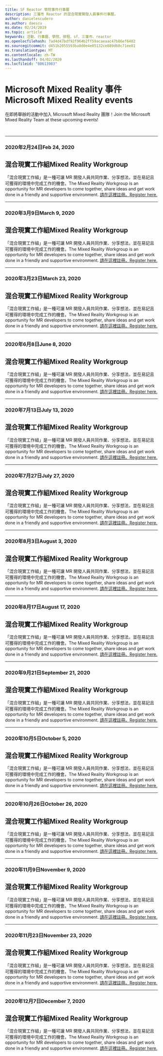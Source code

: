 ```yaml
---
title: SF Reactor 學院事件行事曆
description: 三藩市 Reactor 的混合現實開發人員事件行事曆。
author: danielescudero
ms.author: daescu
ms.date: 02/24/2019
ms.topic: article
keywords: 活動、行事曆、學院、排程、sf、三藩市、reactor
ms.openlocfilehash: 7ad4d47bdf92f964b2ff59acaeaac47b86ef6402
ms.sourcegitcommit: d451b2055593ba8d0e4e05132ce889d60c71ee81
ms.translationtype: MT
ms.contentlocale: zh-TW
ms.lasthandoff: 04/02/2020
ms.locfileid: "80613983"
---
```

# <a name="microsoft-mixed-reality-events"></a><span data-ttu-id="5d01d-104">Microsoft Mixed Reality 事件</span><span class="sxs-lookup"><span data-stu-id="5d01d-104">Microsoft Mixed Reality events</span></span>

<span data-ttu-id="5d01d-105">在即將舉辦的活動中加入 Microsoft Mixed Reality 團隊！</span><span class="sxs-lookup"><span data-stu-id="5d01d-105">Join the Microsoft Mixed Reality Team at these upcoming events!</span></span>

<br>

---
###  <a name="feb-24-2020"></a><span data-ttu-id="5d01d-106">2020年2月24日</span><span class="sxs-lookup"><span data-stu-id="5d01d-106">Feb 24, 2020</span></span>
## <a name="mixed-reality-workgroup"></a><span data-ttu-id="5d01d-107">混合現實工作組</span><span class="sxs-lookup"><span data-stu-id="5d01d-107">Mixed Reality Workgroup</span></span>
<span data-ttu-id="5d01d-108">「混合現實工作組」是一種可讓 MR 開發人員共同作業、分享想法，並在易記且可獲得的環境中完成工作的機會。</span><span class="sxs-lookup"><span data-stu-id="5d01d-108">The Mixed Reality Workgroup is an opportunity for MR developers to come together, share ideas and get work done in a friendly and supportive environment.</span></span>
[<span data-ttu-id="5d01d-109">請在這裡註冊。</span><span class="sxs-lookup"><span data-stu-id="5d01d-109">Register here.</span></span>](https://www.meetup.com/hololens-mr/events/)
<br>

---
###  <a name="march-9-2020"></a><span data-ttu-id="5d01d-110">2020年3月9日</span><span class="sxs-lookup"><span data-stu-id="5d01d-110">March 9, 2020</span></span>
## <a name="mixed-reality-workgroup"></a><span data-ttu-id="5d01d-111">混合現實工作組</span><span class="sxs-lookup"><span data-stu-id="5d01d-111">Mixed Reality Workgroup</span></span>
<span data-ttu-id="5d01d-112">「混合現實工作組」是一種可讓 MR 開發人員共同作業、分享想法，並在易記且可獲得的環境中完成工作的機會。</span><span class="sxs-lookup"><span data-stu-id="5d01d-112">The Mixed Reality Workgroup is an opportunity for MR developers to come together, share ideas and get work done in a friendly and supportive environment.</span></span>
[<span data-ttu-id="5d01d-113">請在這裡註冊。</span><span class="sxs-lookup"><span data-stu-id="5d01d-113">Register here.</span></span>](https://www.meetup.com/hololens-mr/events/)
<br>

---
### <a name="march-23-2020"></a><span data-ttu-id="5d01d-114">2020年3月23日</span><span class="sxs-lookup"><span data-stu-id="5d01d-114">March 23, 2020</span></span>
## <a name="mixed-reality-workgroup"></a><span data-ttu-id="5d01d-115">混合現實工作組</span><span class="sxs-lookup"><span data-stu-id="5d01d-115">Mixed Reality Workgroup</span></span>
<span data-ttu-id="5d01d-116">「混合現實工作組」是一種可讓 MR 開發人員共同作業、分享想法，並在易記且可獲得的環境中完成工作的機會。</span><span class="sxs-lookup"><span data-stu-id="5d01d-116">The Mixed Reality Workgroup is an opportunity for MR developers to come together, share ideas and get work done in a friendly and supportive environment.</span></span>
[<span data-ttu-id="5d01d-117">請在這裡註冊。</span><span class="sxs-lookup"><span data-stu-id="5d01d-117">Register here.</span></span>](https://www.meetup.com/hololens-mr/events/)
<br>

---
###  <a name="june-8-2020"></a><span data-ttu-id="5d01d-118">2020年6月8日</span><span class="sxs-lookup"><span data-stu-id="5d01d-118">June 8, 2020</span></span>
## <a name="mixed-reality-workgroup"></a><span data-ttu-id="5d01d-119">混合現實工作組</span><span class="sxs-lookup"><span data-stu-id="5d01d-119">Mixed Reality Workgroup</span></span>
<span data-ttu-id="5d01d-120">「混合現實工作組」是一種可讓 MR 開發人員共同作業、分享想法，並在易記且可獲得的環境中完成工作的機會。</span><span class="sxs-lookup"><span data-stu-id="5d01d-120">The Mixed Reality Workgroup is an opportunity for MR developers to come together, share ideas and get work done in a friendly and supportive environment.</span></span>
[<span data-ttu-id="5d01d-121">請在這裡註冊。</span><span class="sxs-lookup"><span data-stu-id="5d01d-121">Register here.</span></span>](https://www.meetup.com/hololens-mr/events/)
<br>

---
###  <a name="july-13-2020"></a><span data-ttu-id="5d01d-122">2020年7月13日</span><span class="sxs-lookup"><span data-stu-id="5d01d-122">July 13, 2020</span></span>
## <a name="mixed-reality-workgroup"></a><span data-ttu-id="5d01d-123">混合現實工作組</span><span class="sxs-lookup"><span data-stu-id="5d01d-123">Mixed Reality Workgroup</span></span>
<span data-ttu-id="5d01d-124">「混合現實工作組」是一種可讓 MR 開發人員共同作業、分享想法，並在易記且可獲得的環境中完成工作的機會。</span><span class="sxs-lookup"><span data-stu-id="5d01d-124">The Mixed Reality Workgroup is an opportunity for MR developers to come together, share ideas and get work done in a friendly and supportive environment.</span></span>
[<span data-ttu-id="5d01d-125">請在這裡註冊。</span><span class="sxs-lookup"><span data-stu-id="5d01d-125">Register here.</span></span>](https://www.meetup.com/hololens-mr/events/)
<br>

---
###  <a name="july-27-2020"></a><span data-ttu-id="5d01d-126">2020年7月27日</span><span class="sxs-lookup"><span data-stu-id="5d01d-126">July 27, 2020</span></span>
## <a name="mixed-reality-workgroup"></a><span data-ttu-id="5d01d-127">混合現實工作組</span><span class="sxs-lookup"><span data-stu-id="5d01d-127">Mixed Reality Workgroup</span></span>
<span data-ttu-id="5d01d-128">「混合現實工作組」是一種可讓 MR 開發人員共同作業、分享想法，並在易記且可獲得的環境中完成工作的機會。</span><span class="sxs-lookup"><span data-stu-id="5d01d-128">The Mixed Reality Workgroup is an opportunity for MR developers to come together, share ideas and get work done in a friendly and supportive environment.</span></span>
[<span data-ttu-id="5d01d-129">請在這裡註冊。</span><span class="sxs-lookup"><span data-stu-id="5d01d-129">Register here.</span></span>](https://www.meetup.com/hololens-mr/events/)
<br>

---
###  <a name="august-3-2020"></a><span data-ttu-id="5d01d-130">2020年8月3日</span><span class="sxs-lookup"><span data-stu-id="5d01d-130">August 3, 2020</span></span>
## <a name="mixed-reality-workgroup"></a><span data-ttu-id="5d01d-131">混合現實工作組</span><span class="sxs-lookup"><span data-stu-id="5d01d-131">Mixed Reality Workgroup</span></span>
<span data-ttu-id="5d01d-132">「混合現實工作組」是一種可讓 MR 開發人員共同作業、分享想法，並在易記且可獲得的環境中完成工作的機會。</span><span class="sxs-lookup"><span data-stu-id="5d01d-132">The Mixed Reality Workgroup is an opportunity for MR developers to come together, share ideas and get work done in a friendly and supportive environment.</span></span>
[<span data-ttu-id="5d01d-133">請在這裡註冊。</span><span class="sxs-lookup"><span data-stu-id="5d01d-133">Register here.</span></span>](https://www.meetup.com/hololens-mr/events/)
<br>

---
###  <a name="august-17-2020"></a><span data-ttu-id="5d01d-134">2020年8月17日</span><span class="sxs-lookup"><span data-stu-id="5d01d-134">August 17, 2020</span></span>
## <a name="mixed-reality-workgroup"></a><span data-ttu-id="5d01d-135">混合現實工作組</span><span class="sxs-lookup"><span data-stu-id="5d01d-135">Mixed Reality Workgroup</span></span>
<span data-ttu-id="5d01d-136">「混合現實工作組」是一種可讓 MR 開發人員共同作業、分享想法，並在易記且可獲得的環境中完成工作的機會。</span><span class="sxs-lookup"><span data-stu-id="5d01d-136">The Mixed Reality Workgroup is an opportunity for MR developers to come together, share ideas and get work done in a friendly and supportive environment.</span></span>
[<span data-ttu-id="5d01d-137">請在這裡註冊。</span><span class="sxs-lookup"><span data-stu-id="5d01d-137">Register here.</span></span>](https://www.meetup.com/hololens-mr/events/)
<br>

---
###  <a name="september-21-2020"></a><span data-ttu-id="5d01d-138">2020年9月21日</span><span class="sxs-lookup"><span data-stu-id="5d01d-138">September 21, 2020</span></span>
## <a name="mixed-reality-workgroup"></a><span data-ttu-id="5d01d-139">混合現實工作組</span><span class="sxs-lookup"><span data-stu-id="5d01d-139">Mixed Reality Workgroup</span></span>
<span data-ttu-id="5d01d-140">「混合現實工作組」是一種可讓 MR 開發人員共同作業、分享想法，並在易記且可獲得的環境中完成工作的機會。</span><span class="sxs-lookup"><span data-stu-id="5d01d-140">The Mixed Reality Workgroup is an opportunity for MR developers to come together, share ideas and get work done in a friendly and supportive environment.</span></span>
[<span data-ttu-id="5d01d-141">請在這裡註冊。</span><span class="sxs-lookup"><span data-stu-id="5d01d-141">Register here.</span></span>](https://www.meetup.com/hololens-mr/events/)
<br>

---
###  <a name="october-5-2020"></a><span data-ttu-id="5d01d-142">2020年10月5日</span><span class="sxs-lookup"><span data-stu-id="5d01d-142">October 5, 2020</span></span>
## <a name="mixed-reality-workgroup"></a><span data-ttu-id="5d01d-143">混合現實工作組</span><span class="sxs-lookup"><span data-stu-id="5d01d-143">Mixed Reality Workgroup</span></span>
<span data-ttu-id="5d01d-144">「混合現實工作組」是一種可讓 MR 開發人員共同作業、分享想法，並在易記且可獲得的環境中完成工作的機會。</span><span class="sxs-lookup"><span data-stu-id="5d01d-144">The Mixed Reality Workgroup is an opportunity for MR developers to come together, share ideas and get work done in a friendly and supportive environment.</span></span>
[<span data-ttu-id="5d01d-145">請在這裡註冊。</span><span class="sxs-lookup"><span data-stu-id="5d01d-145">Register here.</span></span>](https://www.meetup.com/hololens-mr/events/)
<br>

---
###  <a name="october-26-2020"></a><span data-ttu-id="5d01d-146">2020年10月26日</span><span class="sxs-lookup"><span data-stu-id="5d01d-146">October 26, 2020</span></span>
## <a name="mixed-reality-workgroup"></a><span data-ttu-id="5d01d-147">混合現實工作組</span><span class="sxs-lookup"><span data-stu-id="5d01d-147">Mixed Reality Workgroup</span></span>
<span data-ttu-id="5d01d-148">「混合現實工作組」是一種可讓 MR 開發人員共同作業、分享想法，並在易記且可獲得的環境中完成工作的機會。</span><span class="sxs-lookup"><span data-stu-id="5d01d-148">The Mixed Reality Workgroup is an opportunity for MR developers to come together, share ideas and get work done in a friendly and supportive environment.</span></span>
[<span data-ttu-id="5d01d-149">請在這裡註冊。</span><span class="sxs-lookup"><span data-stu-id="5d01d-149">Register here.</span></span>](https://www.meetup.com/hololens-mr/events/)
<br>

---
###  <a name="november-9-2020"></a><span data-ttu-id="5d01d-150">2020年11月9日</span><span class="sxs-lookup"><span data-stu-id="5d01d-150">November 9, 2020</span></span>
## <a name="mixed-reality-workgroup"></a><span data-ttu-id="5d01d-151">混合現實工作組</span><span class="sxs-lookup"><span data-stu-id="5d01d-151">Mixed Reality Workgroup</span></span>
<span data-ttu-id="5d01d-152">「混合現實工作組」是一種可讓 MR 開發人員共同作業、分享想法，並在易記且可獲得的環境中完成工作的機會。</span><span class="sxs-lookup"><span data-stu-id="5d01d-152">The Mixed Reality Workgroup is an opportunity for MR developers to come together, share ideas and get work done in a friendly and supportive environment.</span></span>
[<span data-ttu-id="5d01d-153">請在這裡註冊。</span><span class="sxs-lookup"><span data-stu-id="5d01d-153">Register here.</span></span>](https://www.meetup.com/hololens-mr/events/)
<br>

---
###  <a name="november-23-2020"></a><span data-ttu-id="5d01d-154">2020年11月23日</span><span class="sxs-lookup"><span data-stu-id="5d01d-154">November 23, 2020</span></span>
## <a name="mixed-reality-workgroup"></a><span data-ttu-id="5d01d-155">混合現實工作組</span><span class="sxs-lookup"><span data-stu-id="5d01d-155">Mixed Reality Workgroup</span></span>
<span data-ttu-id="5d01d-156">「混合現實工作組」是一種可讓 MR 開發人員共同作業、分享想法，並在易記且可獲得的環境中完成工作的機會。</span><span class="sxs-lookup"><span data-stu-id="5d01d-156">The Mixed Reality Workgroup is an opportunity for MR developers to come together, share ideas and get work done in a friendly and supportive environment.</span></span>
[<span data-ttu-id="5d01d-157">請在這裡註冊。</span><span class="sxs-lookup"><span data-stu-id="5d01d-157">Register here.</span></span>](https://www.meetup.com/hololens-mr/events/)
<br>

---
###  <a name="december-7-2020"></a><span data-ttu-id="5d01d-158">2020年12月7日</span><span class="sxs-lookup"><span data-stu-id="5d01d-158">December 7, 2020</span></span>
## <a name="mixed-reality-workgroup"></a><span data-ttu-id="5d01d-159">混合現實工作組</span><span class="sxs-lookup"><span data-stu-id="5d01d-159">Mixed Reality Workgroup</span></span>
<span data-ttu-id="5d01d-160">「混合現實工作組」是一種可讓 MR 開發人員共同作業、分享想法，並在易記且可獲得的環境中完成工作的機會。</span><span class="sxs-lookup"><span data-stu-id="5d01d-160">The Mixed Reality Workgroup is an opportunity for MR developers to come together, share ideas and get work done in a friendly and supportive environment.</span></span>
[<span data-ttu-id="5d01d-161">請在這裡註冊。</span><span class="sxs-lookup"><span data-stu-id="5d01d-161">Register here.</span></span>](https://www.meetup.com/hololens-mr/events/)
